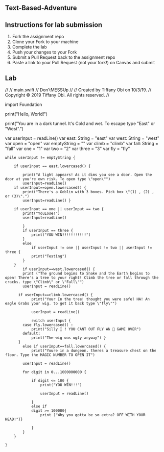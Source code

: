 ## Text-Based-Adventure

## Instructions for lab submission 

1. Fork the assignment repo
1. Clone your Fork to your machine
1. Complete the lab
1. Push your changes to your Fork
1. Submit a Pull Request back to the assignment repo
1. Paste a link to your Pull Request (not your fork!) on Canvas and submit

## Lab 
//
//  main.swift
//  Don'tMESSUp
//
//  Created by Tiffany Obi on 10/3/19.
//  Copyright © 2019 Tiffany Obi. All rights reserved.
//

import Foundation

print("Hello, World!")

print("You are in a dark tunnel. It's Cold and wet. To escape type \"East\" or \"West\".")

var userInput = readLine()
var east: String = "east"
var west: String = "west"
var open = "open"
var emptyString = ""
var climb = "climb"
var fall: String = "fall"
var one = "1"
var two = "2"
var three = "3"
var fly = "fly"

~~~
while userInput != emptyString {
    
    if userInput == east.lowercased() {
        
        print("A light appears! As it dims you see a door. Open the door at you're own risk. To open type \"open\"")
        userInput=readLine()
    if userInput==open.lowercased() {
        print("There's a Goblin with 3 boxes. Pick box \"(1) , (2) , or (3)\".")
        userInput=readLine() }
        
    if userInput == one || userInput == two {
        print("YouLose!")
        userInput=readLine()
        
        }
        if userInput == three {
            print("YOU WIN!!!!!!!!!!!")
        }
        else
            if userInput != one || userInput != two || userInput != three {
            print("Testing")
        }
    }
        if userInput==west.lowercased() {
        print ("The ground begins to Shake and the Earth begins to open! There's a tree to your right! Climb the tree or fall through the cracks. type \"Climb\" or \"Fall\"")
        userInput = readLine()
        
      if userInput==climb.lowercased() {
            print("Your In the tree! thought you were safe? HA! An eagle Grabs your wig. to get it back type \"fly\"")
        
            userInput = readLine()
      
            switch userInput {
        case fly.lowercased() :
            print("Silly 🦃 ! YOU CANT OUT FLY AN 🦅 GAME OVER")
        default:
            print("The wig was ugly anyway") }
      }
        else if userInput==fall.lowercased() {
            print("Youre in a dungeon. theres a treasure chest on the floor. Type the MAGIC NUMBER TO OPEN IT")
            
        userInput = readLine()
        
        for digit in 0...1000000000 {
            
            if digit <= 100 {
                print("YOU WIN!!!")
                
                userInput = readLine()
                
            }
            else if
            digit >= 100000{
                print ("Why you gotta be so extra? OFF WITH YOUR HEAD!")}
                
            }
        }
    }

}

